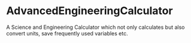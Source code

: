 # AdvancedEngineeringCalculator
A Science and Engineering Calculator which not only calculates but also convert units, save frequently used variables etc.
